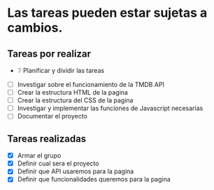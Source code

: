 # Las tareas pueden estar sujetas a cambios.

## Tareas por realizar
- ❔ Planificar y dividir las tareas 
- [ ] Investigar sobre el funcionamiento de la TMDB API
- [ ] Crear la estructura HTML de la pagina
- [ ] Crear la estructura del CSS de la pagina
- [ ] Investigar y implementar las funciones de Javascript necesarias 
- [ ] Documentar el proyecto

## Tareas realizadas
- [x] Armar el grupo
- [x] Definir cual sera el proyecto 
- [x] Definir que API usaremos para la pagina 
- [x] Definir que funcionalidades queremos para la pagina 
